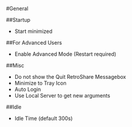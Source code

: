 #General

##Startup
 - Start minimized
 
##For Advanced Users
 - Enable Advanced Mode (Restart required)
 
##Misc
 - Do not show the Quit RetroShare Messagebox
 - Minimize to Tray Icon
 - Auto Login
 - Use Local Server to get new arguments
 
##Idle
 - Idle Time (default 300s)
